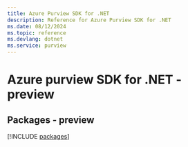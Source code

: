 ```yaml
---
title: Azure Purview SDK for .NET
description: Reference for Azure Purview SDK for .NET
ms.date: 08/12/2024
ms.topic: reference
ms.devlang: dotnet
ms.service: purview
---
```

# Azure purview SDK for .NET - preview
## Packages - preview
[!INCLUDE [packages](purview-index.md)]